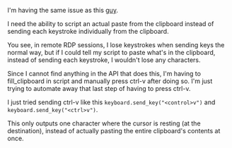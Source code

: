 I'm having the same issue as this [guy](https://groups.google.com/g/autokey-users/c/2ZxvpRy5Iag/m/ctThDLbKBAAJ?pli=1).

I need the ability to script an actual paste from the clipboard instead of sending each keystroke individually from the clipboard.

You see, in remote RDP sessions, I lose keystrokes when sending keys the normal way, but if I could tell my script to paste what's in the clipboard, instead of sending each keystroke, I wouldn't lose any characters.

Since I cannot find anything in the API that does this, I'm having to fill_clipboard in script and manually press ctrl-v after doing so. I'm just trying to automate away that last step of having to press ctrl-v.

I just tried sending ctrl-v like this `keyboard.send_key("<control>v")` and `keyboard.send_key("<ctrl>v")`.

This only outputs one character where the cursor is resting (at the destination), instead of actually pasting the entire clipboard's contents at once.